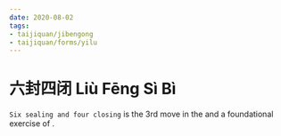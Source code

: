 ```yaml
---
date: 2020-08-02
tags:
- taijiquan/jibengong
- taijiquan/forms/yilu
---
```


# 六封四闭 Liù Fēng Sì Bì

`Six sealing and four closing` is the 3rd move in the <yilu> and a foundational exercise of <practicalmethod>.
